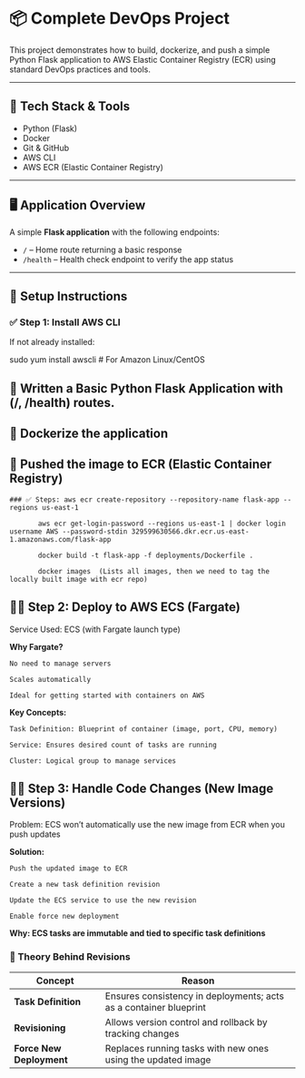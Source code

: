 # 📦 Complete DevOps Project

This project demonstrates how to build, dockerize, and push a simple Python Flask application to AWS Elastic Container Registry (ECR) using standard DevOps practices and tools.

---

## 🧰 Tech Stack & Tools

- Python (Flask)
- Docker
- Git & GitHub
- AWS CLI
- AWS ECR (Elastic Container Registry)

---

## 🖥️ Application Overview

A simple **Flask application** with the following endpoints:

- `/` – Home route returning a basic response
- `/health` – Health check endpoint to verify the app status

---

## 🔧 Setup Instructions

### ✅ Step 1: Install AWS CLI

If not already installed:

sudo yum install awscli  # For Amazon Linux/CentOS

  
## 🧰 Written a Basic Python Flask Application with (/, /health) routes.

## 🧰  Dockerize the application

## 🧰 Pushed the image to ECR (Elastic Container Registry) 

    ### ✅ Steps: aws ecr create-repository --repository-name flask-app --regions us-east-1
     
           aws ecr get-login-password --regions us-east-1 | docker login username AWS --password-stdin 329599630566.dkr.ecr.us-east-1.amazonaws.com/flask-app

           docker build -t flask-app -f deployments/Dockerfile .
        
           docker images  (Lists all images, then we need to tag the locally built image with ecr repo)


## 🧰✅ Step 2: Deploy to AWS ECS (Fargate)
Service Used: ECS (with Fargate launch type)

**Why Fargate?**

    No need to manage servers
    
    Scales automatically
    
    Ideal for getting started with containers on AWS

**Key Concepts:**

    Task Definition: Blueprint of container (image, port, CPU, memory)
    
    Service: Ensures desired count of tasks are running
    
    Cluster: Logical group to manage services

## 🧰✅ Step 3: Handle Code Changes (New Image Versions)
Problem: ECS won’t automatically use the new image from ECR when you push updates

**Solution:**

    Push the updated image to ECR
    
    Create a new task definition revision
    
    Update the ECS service to use the new revision
    
    Enable force new deployment

**Why: ECS tasks are immutable and tied to specific task definitions**

### 🧠 Theory Behind Revisions

| Concept               | Reason                                                                 |
|------------------------|------------------------------------------------------------------------|
| **Task Definition**    | Ensures consistency in deployments; acts as a container blueprint       |
| **Revisioning**        | Allows version control and rollback by tracking changes                 |
| **Force New Deployment** | Replaces running tasks with new ones using the updated image             |


      

